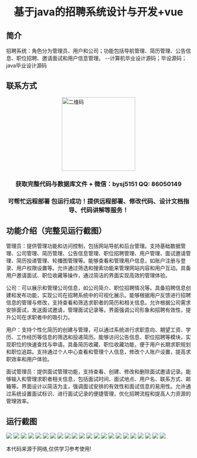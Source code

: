 <p><h1 align="center">基于java的招聘系统设计与开发+vue</h1></p>

## 简介
招聘系统：角色分为管理员、用户和公司；功能包括导航管理、简历管理、公告信息、职位招聘、邀请面试和用户信息管理。    --计算机毕业设计源码；毕设源码；java毕业设计源码


## 联系方式
<img src="https://bs-1329754181.cos.ap-shanghai.myqcloud.com/wx.jpg" alt="二维码" style="display: block; margin: 0 auto;" width="200px">
<p><h3 align="center">获取完整代码与数据库文件 + 微信：bysj5151 QQ: 86050149</h3></p>
<p><h3 align="center">可帮忙远程部署 包运行成功！提供远程部署、修改代码、设计文档指导、代码讲解等服务！</h3></p>

## 功能介绍（完整见运行截图）
管理员：提供管理功能和访问控制，包括网站导航和后台管理。支持基础数据管理、公司管理、简历管理、公告信息管理、职位招聘管理、用户管理、面试邀请管理、简历投递管理、轮播图管理等。能够查看和管理用户信息，如账户注册与登录、用户权限设置等。允许通过筛选和搜索功能来管理网站内容和用户互动。具备用户邀请面试、职位收藏等操作，通过简洁的界面实现高效的管理体验。

公司：可以展示和管理公司信息，如公司简介、职位招聘情况等。具备招聘信息创建和发布功能，实现公司在招聘系统中的可视化展示。能够根据用户反馈进行招聘信息的管理与修改，支持查看和筛选求职者的简历和相关信息。允许根据公司需求安排面试，发送面试邀请，管理面试记录等。界面强调公司形象和招聘有效性，提升公司在求职者中的吸引力。

用户：支持个性化简历的创建与管理，可以通过系统进行求职意向、期望工资、学历、工作经历等信息的筛选和投递简历。能够访问公告信息、职位招聘等模块，实现职位的快速查找与申请。具备简历收藏、职位收藏功能，便于用户长期求职规划和职位追踪。支持通过个人中心查看和管理个人信息，修改个人账户设置，提高求职效率和用户体验。

面试管理员：提供面试管理功能，支持查看、创建、修改和删除面试邀请记录。能够输入和管理求职者相关信息，包括面试时间、面试地点、用户名、联系方式、邮箱等。界面设计以简洁为主，强调面试安排的有效性和面试信息的易用性。允许通过系统设置面试标识、进行面试记录的便捷管理，优化招聘流程和提高人力资源的管理效率。


## 运行截图
![](https://bs-1329754181.cos.ap-shanghai.myqcloud.com/ssm/JobRecruitmentSystem/img/001.jpg)
![](https://bs-1329754181.cos.ap-shanghai.myqcloud.com/ssm/JobRecruitmentSystem/img/002.jpg)
![](https://bs-1329754181.cos.ap-shanghai.myqcloud.com/ssm/JobRecruitmentSystem/img/003.jpg)
![](https://bs-1329754181.cos.ap-shanghai.myqcloud.com/ssm/JobRecruitmentSystem/img/004.jpg)
![](https://bs-1329754181.cos.ap-shanghai.myqcloud.com/ssm/JobRecruitmentSystem/img/005.jpg)
![](https://bs-1329754181.cos.ap-shanghai.myqcloud.com/ssm/JobRecruitmentSystem/img/006.jpg)
![](https://bs-1329754181.cos.ap-shanghai.myqcloud.com/ssm/JobRecruitmentSystem/img/007.jpg)
![](https://bs-1329754181.cos.ap-shanghai.myqcloud.com/ssm/JobRecruitmentSystem/img/008.jpg)
![](https://bs-1329754181.cos.ap-shanghai.myqcloud.com/ssm/JobRecruitmentSystem/img/009.jpg)
![](https://bs-1329754181.cos.ap-shanghai.myqcloud.com/ssm/JobRecruitmentSystem/img/010.jpg)
![](https://bs-1329754181.cos.ap-shanghai.myqcloud.com/ssm/JobRecruitmentSystem/img/011.jpg)
![](https://bs-1329754181.cos.ap-shanghai.myqcloud.com/ssm/JobRecruitmentSystem/img/012.jpg)
![](https://bs-1329754181.cos.ap-shanghai.myqcloud.com/ssm/JobRecruitmentSystem/img/013.jpg)
![](https://bs-1329754181.cos.ap-shanghai.myqcloud.com/ssm/JobRecruitmentSystem/img/014.jpg)
![](https://bs-1329754181.cos.ap-shanghai.myqcloud.com/ssm/JobRecruitmentSystem/img/015.jpg)
![](https://bs-1329754181.cos.ap-shanghai.myqcloud.com/ssm/JobRecruitmentSystem/img/016.jpg)
![](https://bs-1329754181.cos.ap-shanghai.myqcloud.com/ssm/JobRecruitmentSystem/img/017.jpg)
![](https://bs-1329754181.cos.ap-shanghai.myqcloud.com/ssm/JobRecruitmentSystem/img/018.jpg)
![](https://bs-1329754181.cos.ap-shanghai.myqcloud.com/ssm/JobRecruitmentSystem/img/019.jpg)
![](https://bs-1329754181.cos.ap-shanghai.myqcloud.com/ssm/JobRecruitmentSystem/img/020.jpg)
![](https://bs-1329754181.cos.ap-shanghai.myqcloud.com/ssm/JobRecruitmentSystem/img/021.jpg)
![](https://bs-1329754181.cos.ap-shanghai.myqcloud.com/ssm/JobRecruitmentSystem/img/022.jpg)

<p>本代码来源于网络,仅供学习参考使用!</p>
